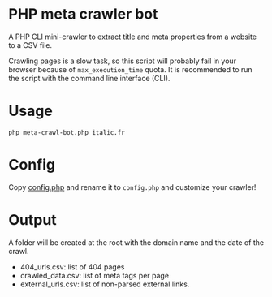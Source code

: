 # PHP meta crawler bot

A PHP CLI mini-crawler to extract title and meta properties from a website to a CSV file.

Crawling pages is a slow task, so this script will probably fail in your browser because of `max_execution_time` quota.
It is recommended to run the script with the command line interface (CLI).


# Usage

```
php meta-crawl-bot.php italic.fr
```


# Config

Copy [config.php](config.php) and rename it to `config.php` and customize your crawler!


# Output

A folder will be created at the root with the domain name and the date of the crawl.
- 404_urls.csv: list of 404 pages
- crawled_data.csv: list of meta tags per page
- external_urls.csv: list of non-parsed external links.
